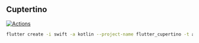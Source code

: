 ## Cuptertino

[![Actions](https://github.com/wk-j/flutter-cupertino/workflows/flutter/badge.svg)](https://github.com/wk-j/flutter-cupertino/actions)

```bash
flutter create -i swift -a kotlin --project-name flutter_cupertino -t app --org wk .
```